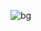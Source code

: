 ![bg](https://cdnb.artstation.com/p/assets/images/images/043/896/937/4k/neil-burn-warehouse-06-new-signature-sized.jpg?1638542908)